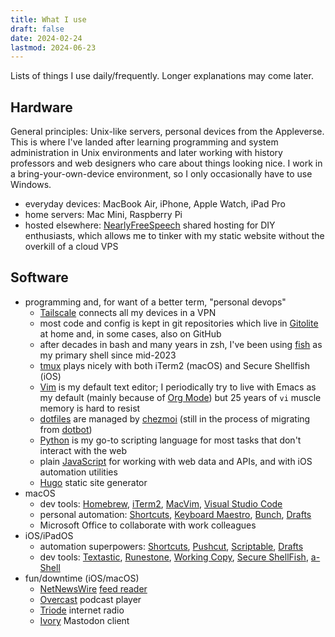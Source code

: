 ```yaml
---
title: What I use
draft: false
date: 2024-02-24
lastmod: 2024-06-23
---
```


Lists of things I use daily/frequently. Longer explanations may come later.

## Hardware

General principles: Unix-like servers, personal devices from the Appleverse. This is where I've landed after learning programming and system administration in Unix environments and later working with history professors and web designers who care about things looking nice. I work in a bring-your-own-device environment, so I only occasionally have to use Windows.

- everyday devices: MacBook Air, iPhone, Apple Watch, iPad Pro
- home servers: Mac Mini, Raspberry Pi
- hosted elsewhere: [NearlyFreeSpeech](https://www.nearlyfreespeech.net/) shared hosting for DIY enthusiasts, which allows me to tinker with my static website without the overkill of a cloud VPS

## Software

- programming and, for want of a better term, "personal devops"
    - [Tailscale](https://tailscale.com/) connects all my devices in a VPN
    - most code and config is kept in git repositories which live in [Gitolite](https://gitolite.com/gitolite/index.html) at home and, in some cases, also on GitHub
    - after decades in bash and many years in zsh, I've been using [fish](https://fishshell.com/) as my primary shell since mid-2023
    - [tmux](https://github.com/tmux/tmux/wiki) plays nicely with both iTerm2 (macOS) and Secure Shellfish (iOS)
    - [Vim](https://www.vim.org/) is my default text editor; I periodically try to live with Emacs as my default (mainly because of [Org Mode](https://orgmode.org/)) but 25 years of `vi` muscle memory is hard to resist
    - [dotfiles](https://dotfiles.github.io/) are managed by [chezmoi](https://chezmoi.io/) (still in the process of migrating from [dotbot](https://github.com/anishathalye/dotbot))
    - [Python](https://www.python.org/) is my go-to scripting language for most tasks that don't interact with the web
    - plain [JavaScript](https://developer.mozilla.org/en-US/docs/Web/JavaScript) for working with web data and APIs, and with iOS automation utilities
    - [Hugo](https://gohugo.io/) static site generator
- macOS
    - dev tools: [Homebrew](https://brew.sh/), [iTerm2](https://iterm2.com/), [MacVim](https://macvim.org/), [Visual Studio Code](https://code.visualstudio.com/)
    - personal automation: [Shortcuts](https://support.apple.com/en-au/guide/shortcuts-mac/welcome/mac), [Keyboard Maestro](https://www.keyboardmaestro.com/main/), [Bunch](https://bunchapp.co/), [Drafts](https://getdrafts.com/)
    - Microsoft Office to collaborate with work colleagues
- iOS/iPadOS
    - automation superpowers: [Shortcuts](https://support.apple.com/en-au/guide/shortcuts/welcome/ios), [Pushcut](https://pushcut.io/), [Scriptable](https://scriptable.app/), [Drafts](https://getdrafts.com/)
    - dev tools: [Textastic](https://www.textasticapp.com/), [Runestone](https://runestone.app/), [Working Copy](https://workingcopy.app/), [Secure ShellFish](https://secureshellfish.app/), [a-Shell](https://holzschu.github.io/a-Shell_iOS/)
- fun/downtime (iOS/macOS)
    - [NetNewsWire](https://netnewswire.com/) [feed reader](/feeds)
    - [Overcast](https://overcast.fm/) podcast player
    - [Triode](https://triode.app/) internet radio
    - [Ivory](https://tapbots.com/ivory/) Mastodon client
